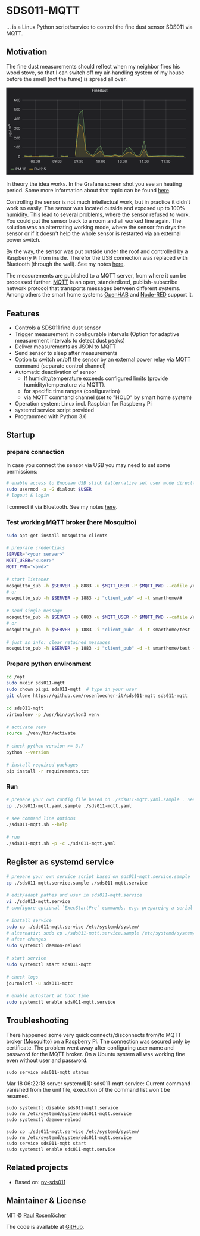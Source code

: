 # SDS011-MQTT

... is a Linux Python script/service to control the fine dust sensor SDS011 via MQTT. 


## Motivation 

The fine dust measurements should reflect when my neighbor fires his wood stove, so that I can switch off my air-handling system of my house before the smell (not the fume) is spread all over.

  ![Screen shot Grafana](./doc/fume-grafana.png)

In theory the idea works. In the Grafana screen shot you see an heating period. Some more information about that topic can be found [here](./doc/MOTIVATION.md).

Controlling the sensor is not much intellectual work, but in practice it didn't work so easily. The sensor was located outside and exposed up to 100% humidity. This lead to several problems, where the sensor refused to work. You could put the sensor back to a room and all worked fine again. The solution was an alternating working mode, where the sensor fan drys the sensor or if it doesn't help the whole sensor is restarted via an external power switch.

By the way, the sensor was put outside under the roof and controlled by a Raspberry Pi from inside. Therefor the USB connection was replaced with Bluetooth (through the wall). See my notes [here](./doc/BLUETOOTH.md).

The measurements are published to a MQTT server, from where it can be processed further. [MQTT](https://en.wikipedia.org/wiki/MQTT) is an open, standardized, publish-subscribe network protocol that transports messages between different systems. Among others the smart home systems  [OpenHAB](https://www.openhab.org/) and [Node-RED](https://nodered.org/) support it.




## Features

- Controls a SDS011 fine dust sensor
- Trigger measurement in configurable intervals (Option for adaptive measurement intervals to detect dust peaks)
- Deliver measurements as JSON to MQTT
- Send sensor to sleep after measurements
- Option to switch on/off the sensor by an external power relay via MQTT command (separate control channel)
- Automatic deactivation of sensor  
    - If humidity/temperature exceeds configured limits (provide humidity/temperature via MQTT).
    - for specific time ranges (configuration)
    - via MQTT command channel (set to "HOLD" by smart home system)
- Operation system: Linux incl. Raspbian for Raspberry Pi
- systemd service script provided
- Programmed with Python 3.6


## Startup

### prepare connection

In case you connect the sensor via USB you may need to set some permissions:  
```bash
# enable access to Enocean USB stick (alternative set user mode directly)
sudo usermod -a -G dialout $USER
# logout & login
```

I connect it via Bluetooth. See my notes [here](./doc/BLUETOOTH.md).


### Test working MQTT broker (here Mosquitto)
```bash
sudo apt-get install mosquitto-clients

# preprare credentials
SERVER="<your server>"
MQTT_USER="<user>"
MQTT_PWD="<pwd>"

# start listener
mosquitto_sub -h $SERVER -p 8883 -u $MQTT_USER -P $MQTT_PWD --cafile /etc/mosquitto/certs/ca.crt -i "client_sub" -d -t smarthome/#
# or
mosquitto_sub -h $SERVER -p 1883 -i "client_sub" -d -t smarthome/#

# send single message
mosquitto_pub -h $SERVER -p 8883 -u $MQTT_USER -P $MQTT_PWD --cafile /etc/mosquitto/certs/ca.crt -i "client_pub" -d -t smarthome/test -m "test_$(date)" -q 2
# or
mosquitto_pub -h $SERVER -p 1883 -i "client_pub" -d -t smarthome/test -m "test_$(date)" -q 2

# just as info: clear retained messages
mosquitto_pub -h $SERVER -p 1883 -i "client_pub" -d -t smarthome/test -n -r -d
```

### Prepare python environment
```bash
cd /opt
sudo mkdir sds011-mqtt
sudo chown pi:pi sds011-mqtt  # type in your user
git clone https://github.com/rosenloecher-it/sds011-mqtt sds011-mqtt

cd sds011-mqtt
virtualenv -p /usr/bin/python3 venv

# activate venv
source ./venv/bin/activate

# check python version >= 3.7
python --version

# install required packages
pip install -r requirements.txt
```


### Run

```bash
# prepare your own config file based on ./sds011-mqtt.yaml.sample . See comments!
cp ./sds011-mqtt.yaml.sample ./sds011-mqtt.yaml

# see command line options
./sds011-mqtt.sh --help

# run
./sds011-mqtt.sh -p -c ./sds011-mqtt.yaml
```

## Register as systemd service
```bash
# prepare your own service script based on sds011-mqtt.service.sample
cp ./sds011-mqtt.service.sample ./sds011-mqtt.service

# edit/adapt pathes and user in sds011-mqtt.service
vi ./sds011-mqtt.service
# configure optional `ExecStartPre` commands. e.g. prepareing a serial Bluetooth port

# install service
sudo cp ./sds011-mqtt.service /etc/systemd/system/
# alternativ: sudo cp ./sds011-mqtt.service.sample /etc/systemd/system//sds011-mqtt.service
# after changes
sudo systemctl daemon-reload

# start service
sudo systemctl start sds011-mqtt

# check logs
journalctl -u sds011-mqtt

# enable autostart at boot time
sudo systemctl enable sds011-mqtt.service
```


## Troubleshooting

There happened some very quick connects/disconnects from/to MQTT broker (Mosquitto) on a Raspberry Pi. The connection was secured only by certificate. The problem went away after configuring user name and password for the MQTT broker. On a Ubuntu system all was working fine even without user and password.

`sudo service sds011-mqtt status`

Mar 18 06:22:18 server systemd[1]: sds011-mqtt.service: Current command vanished from the unit file, execution of the command list won't be resumed.

```
sudo systemctl disable sds011-mqtt.service
sudo rm /etc/systemd/system/sds011-mqtt.service
sudo systemctl daemon-reload

sudo cp ./sds011-mqtt.service /etc/systemd/system/
sudo rm /etc/systemd/system/sds011-mqtt.service
sudo service sds011-mqtt start
sudo systemctl enable sds011-mqtt.service
```


## Related projects

- Based on: [py-sds011](https://github.com/ikalchev/py-sds011)


## Maintainer & License

MIT © [Raul Rosenlöcher](https://github.com/rosenloecher-it)

The code is available at [GitHub][home].

[home]: https://github.com/rosenloecher-it/sds011-mqtt

